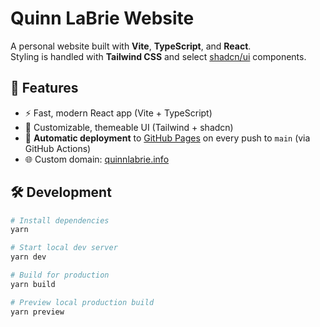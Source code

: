 # Quinn LaBrie Website

A personal website built with **Vite**, **TypeScript**, and **React**.  
Styling is handled with **Tailwind CSS** and select [shadcn/ui](https://ui.shadcn.com/) components.

## 🚀 Features

-   ⚡️ Fast, modern React app (Vite + TypeScript)
-   🎨 Customizable, themeable UI (Tailwind + shadcn)
-   🔄 **Automatic deployment** to [GitHub Pages](https://quinnlabrie.info) on every push to `main` (via GitHub Actions)
-   🌐 Custom domain: [quinnlabrie.info](https://quinnlabrie.info)

## 🛠️ Development

```bash
# Install dependencies
yarn

# Start local dev server
yarn dev

# Build for production
yarn build

# Preview local production build
yarn preview
```
